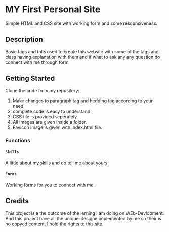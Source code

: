 # MY First Personal Site

Simple HTML and CSS site with working form and some resopnsiveness.

## Description
Basic tags and tolls used to create this website with some of the tags and class having explanation with them and if what to ask any any question do connect with me through form

## Getting Started

Clone the code from my repositery:

1. Make changes to paragraph tag and hedding tag according to your need.
2. complete code is easy to understand.
3. CSS file is provided seperately.
4. All Images are given inside a folder.
5. Favicon image is given with index.html file.

### Functions

#### `Skills`
A little about my skills and do tell me about yours.

#### `Forms`
Working forms for you to connect with me.

## Credits

This project is a the outcome of the lerning I am doing on WEb-Devlopment. And this project have all the unique-designe implemented by me so their is no copyed content. I hold the rights to this site.
